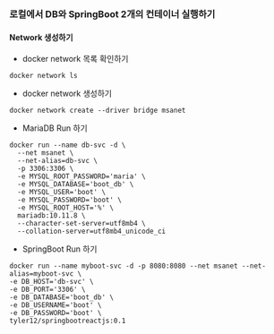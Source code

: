 ### 로컬에서 DB와 SpringBoot 2개의 컨테이너 실행하기
#### Network 생성하기
* docker network 목록 확인하기
```
docker network ls    
```
* docker network 생성하기
```
docker network create --driver bridge msanet  
```
* MariaDB Run 하기
```
docker run --name db-svc -d \
  --net msanet \
  --net-alias=db-svc \
  -p 3306:3306 \
  -e MYSQL_ROOT_PASSWORD='maria' \
  -e MYSQL_DATABASE='boot_db' \
  -e MYSQL_USER='boot' \
  -e MYSQL_PASSWORD='boot' \
  -e MYSQL_ROOT_HOST='%' \
  mariadb:10.11.8 \
  --character-set-server=utf8mb4 \
  --collation-server=utf8mb4_unicode_ci
```
* SpringBoot Run 하기
```
docker run --name myboot-svc -d -p 8080:8080 --net msanet --net-alias=myboot-svc \
-e DB_HOST='db-svc' \
-e DB_PORT='3306' \
-e DB_DATABASE='boot_db' \
-e DB_USERNAME='boot' \
-e DB_PASSWORD='boot' \
tyler12/springbootreactjs:0.1
```